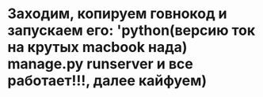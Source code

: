 # Заходим, копируем говнокод и запускаем его: 'python(версию ток на крутых macbook нада) manage.py runserver и все работает!!!, далее кайфуем)
